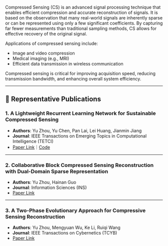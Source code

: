 Compressed Sensing (CS) is an advanced signal processing technique that enables efficient compression and accurate reconstruction of signals. It is based on the observation that many real-world signals are inherently sparse or can be represented using only a few significant coefficients. By capturing far fewer measurements than traditional sampling methods, CS allows for effective recovery of the original signal.

Applications of compressed sensing include:

- Image and video compression  
- Medical imaging (e.g., MRI)  
- Efficient data transmission in wireless communication  

Compressed sensing is critical for improving acquisition speed, reducing transmission bandwidth, and enhancing overall system efficiency.

---

## 📄 Representative Publications

### 1. A Lightweight Recurrent Learning Network for Sustainable Compressed Sensing  
- **Authors**: Yu Zhou, Yu Chen, Pan Lai, Lei Huang, Jianmin Jiang  
- **Journal**: IEEE Transactions on Emerging Topics in Computational Intelligence (TETCI)  
- [Paper Link](#paper-paper3-1)｜[Code](https://github.com/C66YU/CSRN)

---

### 2. Collaborative Block Compressed Sensing Reconstruction with Dual-Domain Sparse Representation  
- **Authors**: Yu Zhou, Hainan Guo  
- **Journal**: Information Sciences (INS)  
- [Paper Link](#paper-paper3-2)
---

### 3. A Two-Phase Evolutionary Approach for Compressive Sensing Reconstruction  
- **Authors**: Yu Zhou, Mengyuan Wu, Ke Li, Ruiqi Wang  
- **Journal**: IEEE Transactions on Cybernetics (TCYB)  
- [Paper Link](#paper-paper3-3)
